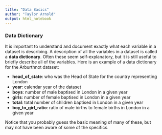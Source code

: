 ```yaml
---
title: "Data Basics"
author: "Taylor Arnold"
output: html_notebook
---
```






### Data Dictionary

It is important to understand and document exactly what each
variable in a dataset is describing. A description of all the
variables in a dataset is called a **data dictionary**. Often
these seem self-explanatory, but it is still useful to briefly
describe all of the variables. Here is an example of a data
dictionary for the Arburthnot dataset:

- **head_of_state**: who was the Head of State for the country
representing London
- **year**: calendar year of the dataset
- **boys**: number of male baptised in London in a given year
- **girls**: number of female baptised in London in a given year
- **total**: total number of children baptised in London in a given year
- **boy_to_girl_ratio**: ratio of male births to female births
in London in a given year

Notice that you probably guess the basic meaning of many of these,
but may not have been aware of some of the specifics.

